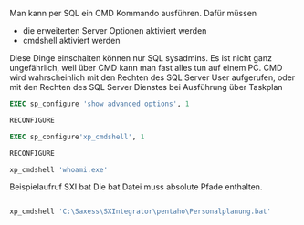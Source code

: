 
Man kann per SQL ein CMD Kommando ausführen. Dafür müssen
  * die erweiterten Server Optionen aktiviert werden
  * cmdshell aktiviert werden
  
Diese Dinge einschalten können nur SQL sysadmins. Es ist nicht ganz ungefährlich, weil über CMD kann man fast alles tun auf einem PC. 
CMD wird wahrscheinlich mit den Rechten des SQL Server User aufgerufen, oder mit den Rechten des SQL Server Dienstes bei Ausführung über Taskplan


```` SQL
EXEC sp_configure 'show advanced options', 1

RECONFIGURE

EXEC sp_configure'xp_cmdshell', 1  

RECONFIGURE

xp_cmdshell 'whoami.exe'
````

Beispielaufruf SXI bat Die bat Datei muss absolute Pfade enthalten. 

```` SQL

xp_cmdshell 'C:\Saxess\SXIntegrator\pentaho\Personalplanung.bat'

````
